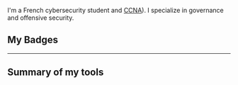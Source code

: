 

I'm a French cybersecurity student and [CCNA](https://www.credly.com/badges/91583a35-6351-4a33-b904-b40d6503ca3e/public_url)). I specialize in governance and offensive security.

## My Badges

<div data-iframe-width="150" data-iframe-height="270" data-share-badge-id="91583a35-6351-4a33-b904-b40d6503ca3e" data-share-badge-host="https://www.credly.com"></div><script type="text/javascript" async src="//cdn.credly.com/assets/utilities/embed.js"></script>

---

## Summary of my tools


